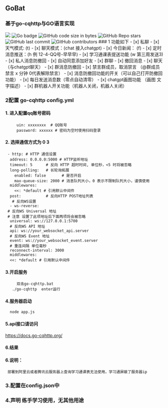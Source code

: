 ## GoBat

### 基于go-cqhttp与GO语言实现

<img src="https://github-readme-stats.vercel.app/api?username=Xiaoxusheng&theme=blue-green">
<img src="https://img.shields.io/badge/Go-00ADD8?style=for-the-badge&logo=go&logoColor=white" alt="Go badge">
<img alt="GitHub code size in bytes" src="https://img.shields.io/github/languages/code-size/Xiaoxusheng/Go-Bat">
<img alt="GitHub Repo stars" src="https://img.shields.io/github/stars/Xiaoxusheng/Go-Bat">
<img alt="GitHub last commit" src="https://img.shields.io/github/last-commit/Xiaoxusheng/Go-Bat">
<img alt="GitHub contributors" src="https://img.shields.io/github/contributors/Xiaoxusheng/Go-Bat">
### 1 功能如下
- [x] 私聊
  - [x] 天气模式: (t)
  - [x] 聊天模式：(chat 接入chatgpt)
  - [x] 今日新闻： (f)
  - [x] 定时消息推送：(h 例 12-4-QQ号-早早早)
  - [x] 学习通课表提送功能 (w 第三周发送3)
  - [x] 私人消息防撤回
  - [x] 自动同意添加好友
- [x] 群聊
  - [x] 撤回消息
  - [x] 聊天（与chatgpt聊天）
  - [x] 群消息防撤回
  - [x] 禁言群成员，取消禁言 （@群成员 禁言 x 分钟 0代表解除禁言）
  - [x] 消息防撤回功能的开关（可以自己打开防撤回功能）
  - [x] 每日发送消息数（零点自动清零）
  - [x] chatgpt画图功能 （画图 文字描述）
  - [x] 群机器人开关功能（机器人关闭，机器人关闭）

### 2配置 go-cqhttp config.yml

#### 1. 进入配置qq账号密码

         uin: xxxxxxxx  # QQ账号
         password: xxxxxx # 密码为空时使用扫码登录

#### 2. 选择通信方式为 0 3

     - http: # HTTP 通信设置
      address: 0.0.0.0:5000 # HTTP监听地址
      timeout: 5      # 反向 HTTP 超时时间, 单位秒，<5 时将被忽略
      long-polling:   # 长轮询拓展
        enabled: false       # 是否开启
        max-queue-size: 2000 # 消息队列大小，0 表示不限制队列大小，谨慎使用
      middlewares:
        <<: *default # 引用默认中间件
      post:           # 反向HTTP POST地址列表
       # 反向WS设置
      - ws-reverse:
     # 反向WS Universal 地址
     # 注意 设置了此项地址后下面两项将会被忽略
      universal: ws://127.0.0.1:5700
      # 反向WS API 地址
      api: ws://your_websocket_api.server
      # 反向WS Event 地址
      event: ws://your_websocket_event.server
      # 重连间隔 单位毫秒
      reconnect-interval: 3000
      middlewares:
      <<: *default # 引用默认中间件

#### 3.开启服务

         双击go-cqhttp.bat
       ./go-cqhttp  enter运行

#### 4.服务器启动

      node app.js

#### 5.api接口请访问

<https://docs.go-cqhttp.org/>

#### 6.结果



#### 6.说明：

     部署到阿里云或者腾讯云服务器上查询学习通课表无法使用，学习通屏蔽了服务器ip

### 3.配置在config.json中



### 4.声明 练手学习使用，无其他用途